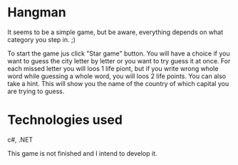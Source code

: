 # Hangman

It seems to be a simple game, but be aware, everything depends on what category you step in. ;)

To start the game jus click "Star game" button. You will have a choice if you want to guess the city letter by letter or you want to try guess it at once.
For each missed letter you will loos 1 life piont, but if you write wrong whole word while guessing a whole word, you will loos 2 life points.
You can also take a hint. This will show you the name of the country of which capital you are trying to guess.

# Technologies used
c#, .NET

This game is not finished and I intend to develop it.

<!-- I have started to learn coding because I wanted to change to my profession and I have found it a great fun. -->
